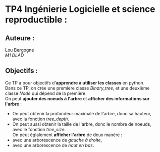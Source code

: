 # TP4 Ingénierie Logicielle et science reproductible :  
## Auteure :  
Lou Bergogne  
*M1 DLAD*   
## Objectifs :  
Ce TP a pour objectifs d'**apprendre à utiliser les classes** en python.  
Dans ce TP, on crée une première classe *Binary_tree*, et une deuxième classe *Node* qui dépend de la première.  
On peut **ajouter des noeuds à l'arbre** et **afficher des informations sur l'arbre** :  
- On peut obtenir la profondeur maximale de l'arbre, donc sa hauteur, avec la fonction *tree_depth*.  
- On peut aussi obtenir la taille de l'arbre, donc le nombre de noeuds, avec le fonction *tree_size*.  
On peut églalement **afficher l'arbre** de deux manère : 
- avec une arborescence de *gauche à droite*,  
- avec une arborescence de *haut en bas*.  
